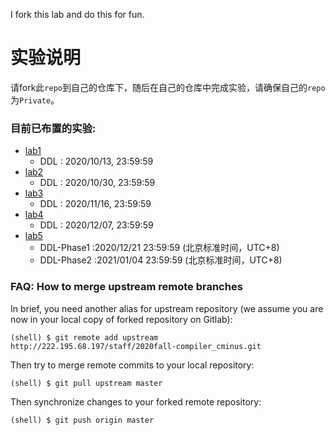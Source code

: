 I fork this lab and do this for fun.
# 实验说明
请fork此`repo`到自己的仓库下，随后在自己的仓库中完成实验，请确保自己的`repo`为`Private`。

### 目前已布置的实验:
*   [lab1](./Documentations/lab1/README.md)
    *   DDL : 2020/10/13, 23:59:59
*   [lab2](./Documentations/lab2/README.md)
    *   DDL : 2020/10/30, 23:59:59
*   [lab3](./Documentations/lab3/README.md)
    *   DDL : 2020/11/16, 23:59:59
*   [lab4](./Documentations/lab4/README.md)
    *   DDL : 2020/12/07, 23:59:59
*   [lab5](./Documentations/lab5/README.md)
    *   DDL-Phase1 :2020/12/21 23:59:59 (北京标准时间，UTC+8)  
    *   DDL-Phase2 :2021/01/04 23:59:59 (北京标准时间，UTC+8) 
### FAQ: How to merge upstream remote branches
In brief, you need another alias for upstream repository (we assume you are now in your local copy of forked repository on Gitlab):
```
(shell) $ git remote add upstream http://222.195.68.197/staff/2020fall-compiler_cminus.git
```
Then try to merge remote commits to your local repository:
```
(shell) $ git pull upstream master
```
Then synchronize changes to your forked remote repository:
```
(shell) $ git push origin master
```
